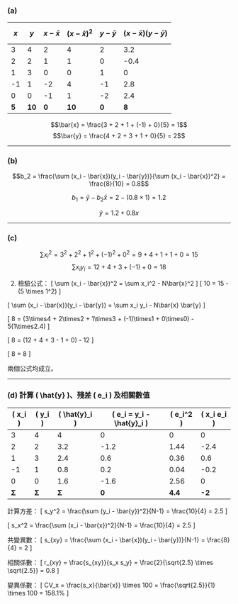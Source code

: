 
### **(a)**
| $$x$$ | $$y$$ | $$x - \bar{x}$$ | $$(x - \bar{x})^2$$ | $$y - \bar{y}$$ | $$(x - \bar{x})(y - \bar{y})$$ |
|---|---|---|---|---|---|
| 3  | 4  | 2   | 4   | 2  | 3.2 |
| 2  | 2  | 1   | 1   | 0 | -0.4 |
| 1  | 3  | 0   | 0   | 1  | 0 |
| -1 | 1  | -2  | 4   | -1 | 2.8 |
| 0  | 0  | -1  | 1   | -2 | 2.4 |
| **5** | **10** | **0** | **10** | **0** | **8** |


$$\bar{x} = \frac{3 + 2 + 1 + (-1) + 0}{5} = 1$$
$$\bar{y} = \frac{4 + 2 + 3 + 1 + 0}{5} = 2$$

---

### **(b)**


$$b_2 = \frac{\sum (x_i - \bar{x})(y_i - \bar{y})}{\sum (x_i - \bar{x})^2} = \frac{8}{10} = 0.8$$


$$b_1 = \bar{y} - b_2 \bar{x} = 2 - (0.8 \times 1) = 1.2$$


$$\hat{y} = 1.2 + 0.8x$$

---

### **(c)**


   $$\sum x_i^2 = 3^2 + 2^2 + 1^2 + (-1)^2 + 0^2 = 9 + 4 + 1 + 1 + 0 = 15$$
   $$\sum x_i y_i = 12 + 4 + 3 + (-1) + 0 = 18$$
   
2. 檢驗公式：
   \[
   \sum (x_i - \bar{x})^2 = \sum x_i^2 - N\bar{x}^2
   \]
   \[
   10 = 15 - (5 \times 1^2)
   \]

\[
\sum (x_i - \bar{x})(y_i - \bar{y}) = \sum x_i y_i - N\bar{x} \bar{y}
\]

\[
8 = (3\times4 + 2\times2 + 1\times3 + (-1)\times1 + 0\times0) - 5(1\times2.4)
\]

\[
8 = (12 + 4 + 3 - 1 + 0) - 12
\]

\[
8 = 8
\]

兩個公式均成立。

---

### **(d) 計算 \( \hat{y} \)、殘差 \( e_i \) 及相關數值**
| \( x_i \) | \( y_i \) | \( \hat{y}_i \) | \( e_i = y_i - \hat{y}_i \) | \( e_i^2 \) | \( x_i e_i \) |
|---|---|---|---|---|---|
| 3  | 4  | 4   | 0   | 0   | 0   |
| 2  | 2  | 3.2 | -1.2 | 1.44 | -2.4 |
| 1  | 3  | 2.4 | 0.6 | 0.36 | 0.6 |
| -1 | 1  | 0.8 | 0.2 | 0.04 | -0.2 |
| 0  | 0  | 1.6 | -1.6 | 2.56 | 0 |
| **Σ** | **Σ** | **Σ** | **0** | **4.4** | **-2** |

計算方差：
\[
s_y^2 = \frac{\sum (y_i - \bar{y})^2}{N-1} = \frac{10}{4} = 2.5
\]

\[
s_x^2 = \frac{\sum (x_i - \bar{x})^2}{N-1} = \frac{10}{4} = 2.5
\]

共變異數：
\[
s_{xy} = \frac{\sum (x_i - \bar{x})(y_i - \bar{y})}{N-1} = \frac{8}{4} = 2
\]

相關係數：
\[
r_{xy} = \frac{s_{xy}}{s_x s_y} = \frac{2}{\sqrt{2.5} \times \sqrt{2.5}} = 0.8
\]

變異係數：
\[
CV_x = \frac{s_x}{\bar{x}} \times 100 = \frac{\sqrt{2.5}}{1} \times 100 = 158.1\%
\]

